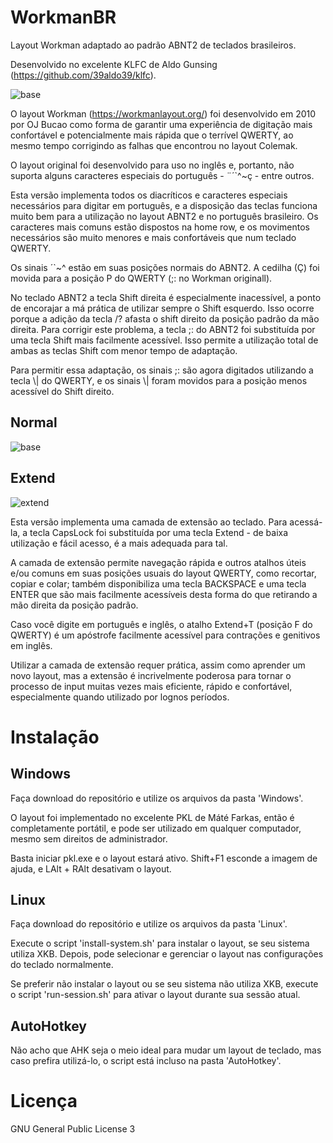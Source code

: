 # WorkmanBR
Layout Workman adaptado ao padrão ABNT2 de teclados brasileiros.

Desenvolvido no excelente KLFC de Aldo Gunsing (https://github.com/39aldo39/klfc).

![base](https://user-images.githubusercontent.com/62627597/133872516-dd592aff-1966-4e89-87c9-cb021e532919.png)

O layout Workman (https://workmanlayout.org/) foi desenvolvido em 2010 por OJ Bucao como forma de garantir uma experiência de digitação mais confortável e potencialmente mais rápida que o terrível QWERTY, ao mesmo tempo corrigindo as falhas que encontrou no layout Colemak.

O layout original foi desenvolvido para uso no inglês e, portanto, não suporta alguns caracteres especiais do português - ¨´`^~ç - entre outros.

Esta versão implementa todos os diacríticos e caracteres especiais necessários para digitar em português, e a disposição das teclas funciona muito bem para a utilização no layout ABNT2 e no português brasileiro. Os caracteres mais comuns estão dispostos na home row, e os movimentos necessários são muito menores e mais confortáveis que num teclado QWERTY.

Os sinais ´`~^ estão em suas posições normais do ABNT2. A cedilha (Ç) foi movida para a posição P do QWERTY (;: no Workman originall).

No teclado ABNT2 a tecla Shift direita é especialmente inacessível, a ponto de encorajar a má prática de utilizar sempre o Shift esquerdo. Isso ocorre porque a adição da tecla /? afasta o shift direito da posição padrão da mão direita. Para corrigir este problema, a tecla ;: do ABNT2 foi substituída por uma tecla Shift mais facilmente acessível. Isso permite a utilização total de ambas as teclas Shift com menor tempo de adaptação.

Para permitir essa adaptação, os sinais ;: são agora digitados utilizando a tecla \\| do QWERTY, e os sinais \\| foram movidos para a posição menos acessível do Shift direito.

## Normal

![base](https://user-images.githubusercontent.com/62627597/133872664-76314d93-d330-459d-8354-cf6522ebb364.png)

## Extend

![extend](https://user-images.githubusercontent.com/62627597/133872830-0d0f2ca3-d08e-45bd-ae10-a13e7b7aec48.png)

Esta versão implementa uma camada de extensão ao teclado. Para acessá-la, a tecla CapsLock foi substituída por uma tecla Extend - de baixa utilização e fácil acesso, é a mais adequada para tal. 

A camada de extensão permite navegação rápida e outros atalhos úteis e/ou comuns em suas posições usuais do layout QWERTY, como recortar, copiar e colar; também disponibiliza uma tecla BACKSPACE e uma tecla ENTER que são mais facilmente acessíveis desta forma do que retirando a mão direita da posição padrão. 

Caso você digite em português e inglês, o atalho Extend+T (posição F do QWERTY) é um apóstrofe facilmente acessível para contrações e genitivos em inglês.

Utilizar a camada de extensão requer prática, assim como aprender um novo layout, mas a extensão é incrivelmente poderosa para tornar o processo de input muitas vezes mais eficiente, rápido e confortável, especialmente quando utilizado por lognos períodos.

# Instalação

## Windows
Faça download do repositório e utilize os arquivos da pasta 'Windows'.

O layout foi implementado no excelente PKL de Máté Farkas, então é completamente portátil, e pode ser utilizado em qualquer computador, mesmo sem direitos de administrador.

Basta iniciar pkl.exe e o layout estará ativo. Shift+F1 esconde a imagem de ajuda, e LAlt + RAlt desativam o layout.

## Linux
Faça download do repositório e utilize os arquivos da pasta 'Linux'.

Execute o script 'install-system.sh' para instalar o layout, se seu sistema utiliza XKB. Depois, pode selecionar e gerenciar o layout nas configurações do teclado normalmente.

Se preferir não instalar o layout ou se seu sistema não utiliza XKB, execute o script 'run-session.sh' para ativar o layout durante sua sessão atual.

## AutoHotkey
Não acho que AHK seja o meio ideal para mudar um layout de teclado, mas caso prefira utilizá-lo, o script está incluso na pasta 'AutoHotkey'.

# Licença
GNU General Public License 3
